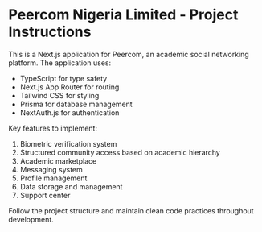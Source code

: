 <!-- Use this file to provide workspace-specific custom instructions to Copilot. For more details, visit https://code.visualstudio.com/docs/copilot/copilot-customization#_use-a-githubcopilotinstructionsmd-file -->

# Peercom Nigeria Limited - Project Instructions

This is a Next.js application for Peercom, an academic social networking platform. The application uses:
- TypeScript for type safety
- Next.js App Router for routing
- Tailwind CSS for styling
- Prisma for database management
- NextAuth.js for authentication

Key features to implement:
1. Biometric verification system
2. Structured community access based on academic hierarchy
3. Academic marketplace
4. Messaging system
5. Profile management
6. Data storage and management
7. Support center

Follow the project structure and maintain clean code practices throughout development.
